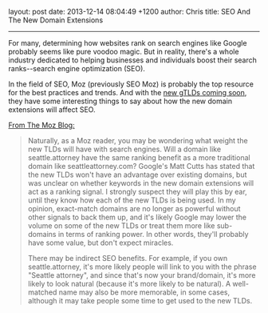 layout: post
date: 2013-12-14 08:04:49 +1200
author: Chris
title: SEO And The New Domain Extensions


----
<!-- excerpt -->

For many, determining how websites rank on search engines like Google probably seems like pure voodoo magic. But in reality, there's a whole industry dedicated to helping businesses and individuals boost their search ranks--search engine optimization (SEO).

<!-- /excerpt -->

In the field of SEO, Moz (previously SEO Moz) is probably the top resource for the best practices and trends. And with the [new gTLDs coming soon](https://iwantmyname.com/domains/new-gtld-domain-extensions), they have some interesting things to say about how the new domain extensions will affect SEO.

[From The Moz Blog:](http://moz.com/blog/next-domain-gold-rush)

> Naturally, as a Moz reader, you may be wondering what weight the new TLDs will have with search engines. Will a domain like seattle.attorney have the same ranking benefit as a more traditional domain like seattleattorney.com? Google's Matt Cutts has stated that the new TLDs won't have an advantage over existing domains, but was unclear on whether keywords in the new domain extensions will act as a ranking signal. I strongly suspect they will play this by ear, until they know how each of the new TLDs is being used. In my opinion, exact-match domains are no longer as powerful without other signals to back them up, and it's likely Google may lower the volume on some of the new TLDs or treat them more like sub-domains in terms of ranking power. In other words, they'll probably have some value, but don't expect miracles.
>
> There may be indirect SEO benefits. For example, if you own seattle.attorney, it's more likely people will link to you with the phrase "Seattle attorney", and since that's now your brand/domain, it's more likely to look natural (because it's more likely to be natural). A well-matched name may also be more memorable, in some cases, although it may take people some time to get used to the new TLDs.
